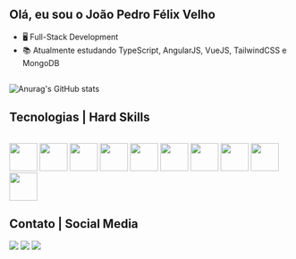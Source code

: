 ## Olá, eu sou o João Pedro Félix Velho

- 🖥️ Full-Stack Development
- 📚 Atualmente estudando TypeScript, AngularJS, VueJS, TailwindCSS e MongoDB

##

![Anurag's GitHub stats](https://github-readme-stats.vercel.app/api?username=tiofelx&show_icons=true&theme=github_dark) 

## Tecnologias | Hard Skills
<div style="display: inline-block"> <br>
          <img height="50em" src="https://cdn.jsdelivr.net/gh/devicons/devicon/icons/html5/html5-original.svg" />
          <img height="50em" src="https://cdn.jsdelivr.net/gh/devicons/devicon/icons/css3/css3-original.svg" />
          <img height="50em" src="https://cdn.jsdelivr.net/gh/devicons/devicon/icons/javascript/javascript-original.svg" />
          <img height="50em" src="https://cdn.jsdelivr.net/gh/devicons/devicon/icons/nodejs/nodejs-original.svg" />
          <img height="50em" src="https://cdn.jsdelivr.net/gh/devicons/devicon/icons/typescript/typescript-original.svg" />
          <img height="50em" src="https://cdn.jsdelivr.net/gh/devicons/devicon/icons/angularjs/angularjs-original.svg" />
          <img height="50em" src="https://cdn.jsdelivr.net/gh/devicons/devicon/icons/tailwindcss/tailwindcss-plain.svg" />
          <img height="50em" src="https://cdn.jsdelivr.net/gh/devicons/devicon/icons/vuejs/vuejs-original.svg" />
          <img height="50em" src="https://cdn.jsdelivr.net/gh/devicons/devicon/icons/microsoftsqlserver/microsoftsqlserver-plain.svg" />
          <img height="50em" src="https://cdn.jsdelivr.net/gh/devicons/devicon/icons/mongodb/mongodb-original.svg" />
</div>

## Contato | Social Media
<div>
 <a href="https://wa.me/5517997322424" target="_blank"><img src="https://img.shields.io/badge/WhatsApp-25D366?style=for-the-badge&logo=whatsapp&logoColor=white" target="_blank"></a>
 <a href="https://www.linkedin.com/in/jpfelixvelho/" target="_blank"><img src="https://img.shields.io/badge/LinkedIn-0077B5?style=for-the-badge&logo=linkedin&logoColor=white" target="_blank"></a>
 <a href="mailto: rjoaomax@gmail.com" target="_blank"><img src="https://img.shields.io/badge/Gmail-D14836?style=for-the-badge&logo=gmail&logoColor=white" target="_blank"></a>
</div>
          

